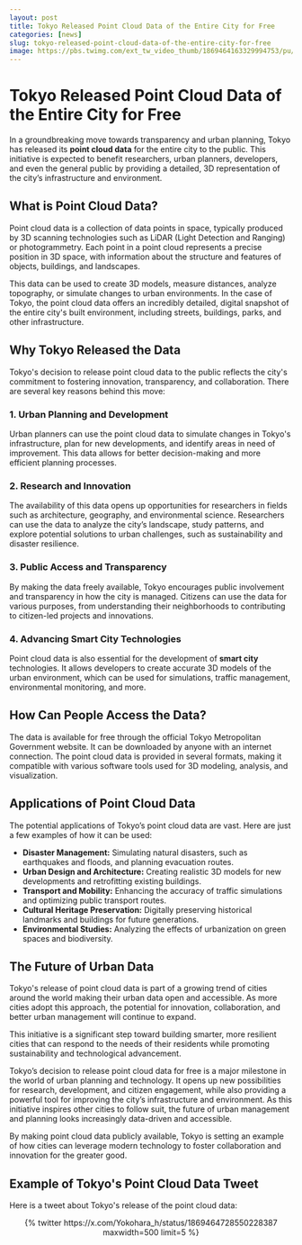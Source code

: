 ```yaml
---
layout: post
title: Tokyo Released Point Cloud Data of the Entire City for Free
categories: [news]
slug: tokyo-released-point-cloud-data-of-the-entire-city-for-free
image: https://pbs.twimg.com/ext_tw_video_thumb/1869464163329994753/pu/img/kGsLU_bXo5PEYqpX.jpg
---
```


# Tokyo Released Point Cloud Data of the Entire City for Free

In a groundbreaking move towards transparency and urban planning, Tokyo has released its **point cloud data** for the entire city to the public. This initiative is expected to benefit researchers, urban planners, developers, and even the general public by providing a detailed, 3D representation of the city’s infrastructure and environment.

## What is Point Cloud Data?

Point cloud data is a collection of data points in space, typically produced by 3D scanning technologies such as LiDAR (Light Detection and Ranging) or photogrammetry. Each point in a point cloud represents a precise position in 3D space, with information about the structure and features of objects, buildings, and landscapes.

This data can be used to create 3D models, measure distances, analyze topography, or simulate changes to urban environments. In the case of Tokyo, the point cloud data offers an incredibly detailed, digital snapshot of the entire city's built environment, including streets, buildings, parks, and other infrastructure.

## Why Tokyo Released the Data

Tokyo's decision to release point cloud data to the public reflects the city's commitment to fostering innovation, transparency, and collaboration. There are several key reasons behind this move:

### 1. **Urban Planning and Development**
Urban planners can use the point cloud data to simulate changes in Tokyo's infrastructure, plan for new developments, and identify areas in need of improvement. This data allows for better decision-making and more efficient planning processes.

### 2. **Research and Innovation**
The availability of this data opens up opportunities for researchers in fields such as architecture, geography, and environmental science. Researchers can use the data to analyze the city’s landscape, study patterns, and explore potential solutions to urban challenges, such as sustainability and disaster resilience.

### 3. **Public Access and Transparency**
By making the data freely available, Tokyo encourages public involvement and transparency in how the city is managed. Citizens can use the data for various purposes, from understanding their neighborhoods to contributing to citizen-led projects and innovations.

### 4. **Advancing Smart City Technologies**
Point cloud data is also essential for the development of **smart city** technologies. It allows developers to create accurate 3D models of the urban environment, which can be used for simulations, traffic management, environmental monitoring, and more.

## How Can People Access the Data?

The data is available for free through the official Tokyo Metropolitan Government website. It can be downloaded by anyone with an internet connection. The point cloud data is provided in several formats, making it compatible with various software tools used for 3D modeling, analysis, and visualization.

## Applications of Point Cloud Data

The potential applications of Tokyo’s point cloud data are vast. Here are just a few examples of how it can be used:

- **Disaster Management:** Simulating natural disasters, such as earthquakes and floods, and planning evacuation routes.
- **Urban Design and Architecture:** Creating realistic 3D models for new developments and retrofitting existing buildings.
- **Transport and Mobility:** Enhancing the accuracy of traffic simulations and optimizing public transport routes.
- **Cultural Heritage Preservation:** Digitally preserving historical landmarks and buildings for future generations.
- **Environmental Studies:** Analyzing the effects of urbanization on green spaces and biodiversity.

## The Future of Urban Data

Tokyo's release of point cloud data is part of a growing trend of cities around the world making their urban data open and accessible. As more cities adopt this approach, the potential for innovation, collaboration, and better urban management will continue to expand.

This initiative is a significant step toward building smarter, more resilient cities that can respond to the needs of their residents while promoting sustainability and technological advancement.

Tokyo’s decision to release point cloud data for free is a major milestone in the world of urban planning and technology. It opens up new possibilities for research, development, and citizen engagement, while also providing a powerful tool for improving the city’s infrastructure and environment. As this initiative inspires other cities to follow suit, the future of urban management and planning looks increasingly data-driven and accessible.

By making point cloud data publicly available, Tokyo is setting an example of how cities can leverage modern technology to foster collaboration and innovation for the greater good.

## Example of Tokyo's Point Cloud Data Tweet

Here is a tweet about Tokyo's release of the point cloud data:

<div class='jekyll-twitter-plugin' align="center">
    {% twitter https://x.com/Yokohara_h/status/1869464728550228387 maxwidth=500 limit=5 %}
</div>
